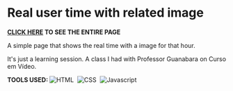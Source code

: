 # Real user time with related image

<b>[CLICK HERE](https://henriquenagy.github.io/LEARNING-shows-the-time-js/) TO SEE THE ENTIRE PAGE</b>

A simple page that shows the real time with a image for that hour.

It's just a learning session. A class I had with Professor Guanabara on Curso em Vídeo.

<b>TOOLS USED: </b> 
![HTML](https://img.shields.io/badge/HTML5-E34F26?style=for-the-badge&logo=html5&logoColor=white)&nbsp;
![CSS](https://img.shields.io/badge/CSS3-1572B6?style=for-the-badge&logo=css3&logoColor=white)&nbsp;
![Javascript](https://img.shields.io/badge/JavaScript-323330?style=for-the-badge&logo=javascript&logoColor=F7DF1E)
